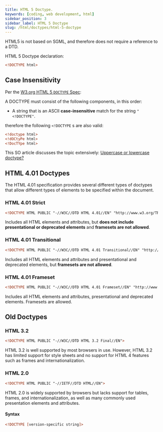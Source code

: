 ```yaml
---
title: HTML 5 Doctype.
keywords: [coding, web development, html]
sidebar_position: 3
sidebar_label: HTML 5 Doctype
slug: /html/doctypes/html-5-doctype
---
```


HTML5 is not based on SGML, and therefore does not require a reference to a DTD.

HTML 5 Doctype declaration:

```html
<!DOCTYPE html>
```

## Case Insensitivity

Per the [W3.org HTML 5 `DOCTYPE` Spec](https://www.w3.org/TR/html5/syntax.html#the-doctype):

> 
A DOCTYPE must consist of the following components, in this order:
- A string that is an ASCII **case-insensitive** match for the string `"<!DOCTYPE"`.

therefore the following `<!DOCTYPE` s are also valid:

```html
<!doctype html>
<!dOCtyPe html>
<!DocTYpe html>
```

This SO article discusses the topic extensively: [Uppercase or lowercase doctype?](http://stackoverflow.com/questions/7020961/uppercase-or-lowercase-doctype)



## HTML 4.01 Doctypes


The HTML 4.01 specification provides several different types of doctypes that allow different types of elements to be specified within the document.

### HTML 4.01 Strict

```html
<!DOCTYPE HTML PUBLIC "-//W3C//DTD HTML 4.01//EN" "http://www.w3.org/TR/html4/strict.dtd">
```

Includes all HTML elements and attributes, but **does not include presentational or deprecated elements** and **framesets are not allowed**.

### HTML 4.01 Transitional

```html
<!DOCTYPE HTML PUBLIC "-//W3C//DTD HTML 4.01 Transitional//EN" "http://www.w3.org/TR/html4/loose.dtd">
```

Includes all HTML elements and attributes and presentational and deprecated elements, but **framesets are not allowed**.

### HTML 4.01 Frameset

```html
<!DOCTYPE HTML PUBLIC "-//W3C//DTD HTML 4.01 Frameset//EN" "http://www.w3.org/TR/html4/frameset.dtd">
```

Includes all HTML elements and attributes, presentational and deprecated elements. Framesets are allowed.


## Old Doctypes

### HTML 3.2

```html
<!DOCTYPE HTML PUBLIC "-//W3C//DTD HTML 3.2 Final//EN">
```

HTML 3.2 is well supported by most browsers in use. However, HTML 3.2 has limited support for style sheets and no support for HTML 4 features such as frames and internationalization.

### HTML 2.0

```html
<!DOCTYPE HTML PUBLIC "-//IETF//DTD HTML//EN">
```

HTML 2.0 is widely supported by browsers but lacks support for tables, frames, and internationalization, as well as many commonly used presentation elements and attributes.

#### Syntax

```html
<!DOCTYPE [version-specific string]>
```